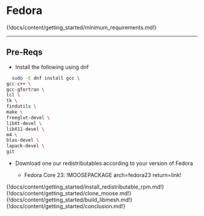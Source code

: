 # Fedora

{!docs/content/getting_started/minimum_requirements.md!}

---
## Pre-Reqs
* Install the following using dnf

```bash
  sudo -E dnf install gcc \
gcc-c++ \
gcc-gfortran \
tcl \
tk \
findutils \
make \
freeglut-devel \
libXt-devel \
libX11-devel \
m4 \
blas-devel \
lapack-devel \
git
```

* Download one our redistributables according to your version of Fedora

    * Fedora Core 23: !MOOSEPACKAGE arch=fedora23 return=link!

{!docs/content/getting_started/install_redistributable_rpm.md!}
{!docs/content/getting_started/clone_moose.md!}
{!docs/content/getting_started/build_libmesh.md!}
{!docs/content/getting_started/conclusion.md!}

